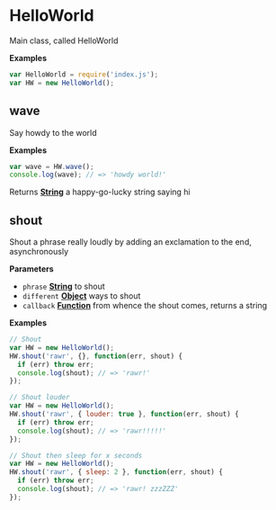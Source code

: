 # HelloWorld

Main class, called HelloWorld

**Examples**

```javascript
var HelloWorld = require('index.js');
var HW = new HelloWorld();
```

## wave

Say howdy to the world

**Examples**

```javascript
var wave = HW.wave();
console.log(wave); // => 'howdy world!'
```

Returns **[String](https://developer.mozilla.org/en-US/docs/Web/JavaScript/Reference/Global_Objects/String)** a happy-go-lucky string saying hi

## shout

Shout a phrase really loudly by adding an exclamation to the end, asynchronously

**Parameters**

-   `phrase` **[String](https://developer.mozilla.org/en-US/docs/Web/JavaScript/Reference/Global_Objects/String)** to shout
-   `different` **[Object](https://developer.mozilla.org/en-US/docs/Web/JavaScript/Reference/Global_Objects/Object)** ways to shout
-   `callback` **[Function](https://developer.mozilla.org/en-US/docs/Web/JavaScript/Reference/Statements/function)** from whence the shout comes, returns a string

**Examples**

```javascript
// Shout
var HW = new HelloWorld();
HW.shout('rawr', {}, function(err, shout) {
  if (err) throw err;
  console.log(shout); // => 'rawr!'
});
```

```javascript
// Shout louder
var HW = new HelloWorld();
HW.shout('rawr', { louder: true }, function(err, shout) {
  if (err) throw err;
  console.log(shout); // => 'rawr!!!!!'
});
```

```javascript
// Shout then sleep for x seconds
var HW = new HelloWorld();
HW.shout('rawr', { sleep: 2 }, function(err, shout) {
  if (err) throw err;
  console.log(shout); // => 'rawr! zzzZZZ'
});
